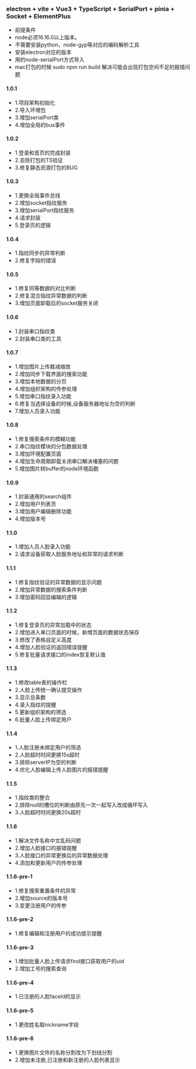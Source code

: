 ### electron  + vite + Vue3 + TypeScript + SerialPort + pinia + Socket + ElementPlus
* 前提条件
* node必须16.16.0以上版本。
* 不需要安装python，node-gyp等对应的编码解析工具
* 安装electron对应的版本
* 用的node-serialPort方式导入
* mac打包的时候 sudo npm run build 解决可能会出现打包空间不足的报错问题
#### 1.0.1
* 1.项目架构初始化
* 2.导入环境包
* 3.增加serialPort类
* 4.增加全局的bus事件
#### 1.0.2
* 1.登录和首页的完成封装
* 2.去除打包的TS验证
* 3.修复静态资源打包的BUG
#### 1.0.3
* 1.更换全局事件总线
* 2.增加socket指纹服务
* 3.增加serialPort指纹服务
* 4.请求封装
* 5.登录页的逻辑
#### 1.0.4
* 1.指纹同步的异常判断
* 2.修复字段的错误
#### 1.0.5
* 1.修复同等数据的对比判断
* 2.修复混合指纹异常数据的判断
* 3.增加页面卸载后的socket服务关闭
#### 1.0.6
* 1.封装串口指纹类
* 2.封装串口类的工具
#### 1.0.7
* 1.增加图片上传裁减缩放
* 2.增加同步下载界面的搜索功能
* 3.增加本地数据的分页
* 4.增加组织架构的传参处理
* 5.增加串口指纹录入功能
* 6.修复当选择设备的时候,设备服务器地址为空的判断
* 7.增加人员录入功能
#### 1.0.8
* 1.修复搜索条件的模糊功能
* 2.串口指纹模块的分包数据处理
* 3.增加环境配置页面
* 4.增加生命周期卸载关闭串口解决堵塞的问题
* 5.增加图片转buffer的node环境函数
#### 1.0.9
* 1.封装通用的search组件
* 2.增加用户列表页
* 3.增加用户编辑删除功能
* 4.增加版本号
#### 1.1.0
* 1.增加人员人脸录入功能
* 2.请求设备获取人脸服务地址和异常的请求判断
#### 1.1.1
* 1.修复指纹验证的异常数据的显示问题
* 2.增加异常数据的搜索条件判断
* 3.增加密码回显编辑的逻辑
#### 1.1.2
* 1.修复登录页的异常加载中的状态
* 2.增加进入串口页面的时候，新增页面的数据状态保存
* 3.修改了表格自定义高度
* 4.增加人脸验证的返回错误提醒
* 5.修复批量请求接口的index恢复默认值
#### 1.1.3
* 1.修改table表的操作栏
* 2.人脸上传统一确认提交操作
* 3.显示总条数
* 4.录入指纹的提醒
* 5.更新组织架构的筛选
* 6.批量人脸上传绑定用户
#### 1.1.4
* 1.人脸注册未绑定用户的筛选
* 2.人脸超时时间更换15s超时
* 3.排除serverIP为空的判断
* 4.优化人脸编辑上传人脸图片的报错提醒
#### 1.1.5
* 1.指纹类的整合
* 2.排除null的槽位的判断由原先一次一起写入改成循环写入
* 3.人脸超时时间更换20s超时
#### 1.1.6
* 1.解决文件名称中文乱码问题
* 2.增加人脸接口的报错提醒
* 3.人脸接口的异常更换后的异常数据处理
* 4.添加和更新用户的传参处理
#### 1.1.6-pre-1
* 1.修复搜索重置条件的异常
* 2.增加source的版本号
* 3.变更注册用户的传参
#### 1.1.6-pre-2
* 1.修复编辑和注册用户的成功提示提醒
#### 1.1.6-pre-3
* 1.增加批量人脸上传请求find接口获取用户的uid
* 2.增加工号的搜索查询
#### 1.1.6-pre-4
* 1.已注册的人脸faceId的显示
#### 1.1.6-pre-5
* 1.更改姓名取nickname字段
#### 1.1.6-pre-6
* 1.更换图片文件的名称分割改为下划线分割
* 2.增加未注册,已注册和新注册的人脸列表显示
